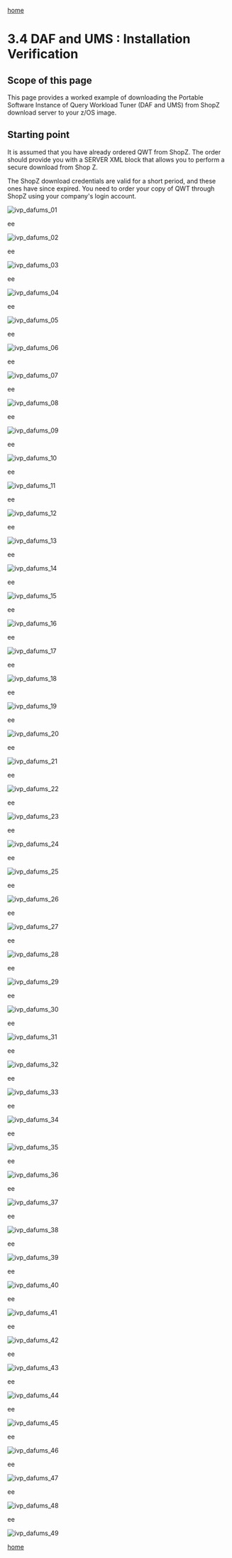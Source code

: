 [home](https://github.com/zeditor01/zowe_db2_tools/blob/main/docs/ZPDT_Build_Path.md)

# 3.4 DAF and UMS : Installation Verification

## Scope of this page

This page provides a worked example of downloading the Portable Software Instance of Query Workload Tuner (DAF and UMS) from ShopZ download server to your z/OS image.

## Starting point

It is assumed that you have already ordered QWT from ShopZ. The order should provide you with a SERVER XML block that allows you to perform a secure download from Shop Z. 

The ShopZ download credentials are valid for a short period, and these ones have since expired. You need to order your copy of QWT through ShopZ using your company's login account.





![ivp_dafums_01](/images/ivp_dafums_01.jpg)

ee

![ivp_dafums_02](/images/ivp_dafums_02.jpg)

ee

![ivp_dafums_03](/images/ivp_dafums_03.jpg)

ee

![ivp_dafums_04](/images/ivp_dafums_04.jpg)

ee

![ivp_dafums_05](/images/ivp_dafums_05.jpg)

ee

![ivp_dafums_06](/images/ivp_dafums_06.jpg)

ee

![ivp_dafums_07](/images/ivp_dafums_07.jpg)

ee

![ivp_dafums_08](/images/ivp_dafums_08.jpg)

ee

![ivp_dafums_09](/images/ivp_dafums_09.jpg)

ee

![ivp_dafums_10](/images/ivp_dafums_10.jpg)

ee

![ivp_dafums_11](/images/ivp_dafums_11.jpg)

ee

![ivp_dafums_12](/images/ivp_dafums_12.jpg)

ee

![ivp_dafums_13](/images/ivp_dafums_13.jpg)

ee

![ivp_dafums_14](/images/ivp_dafums_14.jpg)

ee

![ivp_dafums_15](/images/ivp_dafums_15.jpg)

ee

![ivp_dafums_16](/images/ivp_dafums_16.jpg)

ee

![ivp_dafums_17](/images/ivp_dafums_17.jpg)

ee

![ivp_dafums_18](/images/ivp_dafums_18.jpg)

ee

![ivp_dafums_19](/images/ivp_dafums_19.jpg)

ee

![ivp_dafums_20](/images/ivp_dafums_20.jpg)

ee

![ivp_dafums_21](/images/ivp_dafums_21.jpg)

ee

![ivp_dafums_22](/images/ivp_dafums_22.jpg)

ee

![ivp_dafums_23](/images/ivp_dafums_23.jpg)

ee

![ivp_dafums_24](/images/ivp_dafums_24.jpg)

ee

![ivp_dafums_25](/images/ivp_dafums_25.jpg)

ee

![ivp_dafums_26](/images/ivp_dafums_26.jpg)

ee

![ivp_dafums_27](/images/ivp_dafums_27.jpg)

ee

![ivp_dafums_28](/images/ivp_dafums_28.jpg)

ee

![ivp_dafums_29](/images/ivp_dafums_29.jpg)

ee

![ivp_dafums_30](/images/ivp_dafums_30.jpg)

ee

![ivp_dafums_31](/images/ivp_dafums_31.jpg)

ee

![ivp_dafums_32](/images/ivp_dafums_32.jpg)

ee

![ivp_dafums_33](/images/ivp_dafums_33.jpg)

ee

![ivp_dafums_34](/images/ivp_dafums_34.jpg)

ee

![ivp_dafums_35](/images/ivp_dafums_35.jpg)

ee

![ivp_dafums_36](/images/ivp_dafums_36.jpg)

ee

![ivp_dafums_37](/images/ivp_dafums_37.jpg)

ee

![ivp_dafums_38](/images/ivp_dafums_38.jpg)

ee

![ivp_dafums_39](/images/ivp_dafums_39.jpg)

ee

![ivp_dafums_40](/images/ivp_dafums_40.jpg)

ee

![ivp_dafums_41](/images/ivp_dafums_41.jpg)

ee

![ivp_dafums_42](/images/ivp_dafums_42.jpg)

ee

![ivp_dafums_43](/images/ivp_dafums_43.jpg)

ee

![ivp_dafums_44](/images/ivp_dafums_44.jpg)

ee

![ivp_dafums_45](/images/ivp_dafums_45.jpg)

ee

![ivp_dafums_46](/images/ivp_dafums_46.jpg)

ee

![ivp_dafums_47](/images/ivp_dafums_47.jpg)

ee

![ivp_dafums_48](/images/ivp_dafums_48.jpg)

ee

![ivp_dafums_49](/images/ivp_dafums_49.jpg)








[home](https://github.com/zeditor01/zowe_db2_tools/blob/main/docs/ZPDT_Build_Path.md)
